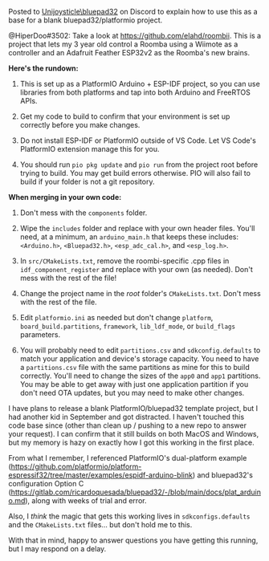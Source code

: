 Posted to [Unijoysticle\bluepad32](https://discord.com/channels/775177861665521725/775177925938642945) on Discord to explain how to use this as a base for a blank bluepad32/platformio project.

@HiperDoo#3502: Take a look at https://github.com/elahd/roombii. This is a project that lets my 3 year old control a Roomba using a Wiimote as a controller and an Adafruit Feather ESP32v2 as the Roomba's new brains.

**Here's the rundown:**

1. This is set up as a PlatformIO Arduino + ESP-IDF project, so you can use libraries from both platforms and tap into both Arduino and FreeRTOS APIs.

2. Get my code to build to confirm that your environment is set up correctly before you make changes.

3. Do not install ESP-IDF or PlatformIO outside of VS Code. Let VS Code's PlatformIO extension manage this for you.

4. You should run `pio pkg update` and `pio run` from the project root before trying to build. You may get build errors otherwise. PIO will also fail to build if your folder is not a git repository.

**When merging in your own code:**

1. Don't mess with the `components` folder.

2. Wipe the `includes` folder and replace with your own header files. You'll need, at a minimum, an `arduino_main.h` that keeps these includes: `<Arduino.h>`, `<Bluepad32.h>`, `<esp_adc_cal.h>`, and `<esp_log.h>`.

3. In `src/CMakeLists.txt`, remove the roombi-specific .cpp files in `idf_component_register` and replace with your own (as needed). Don't mess with the rest of the file!

4. Change the project name in the *root* folder's `CMakeLists.txt`. Don't mess with the rest of the file.

5. Edit `platformio.ini` as needed but don't change `platform`, `board_build.partitions`, `framework`, `lib_ldf_mode`, or `build_flags` parameters.

6. You will probably need to edit `partitions.csv` and `sdkconfig.defaults` to match your application and device's storage capacity. You need to have a `partitions.csv` file with the same partitions as mine for this to build correctly. You'll need to change the sizes of the `app0` and `app1` partitions. You may be able to get away with just one application partition if you don't need OTA updates, but you may need to make other changes.

I have plans to release a blank PlatformIO/bluepad32 template project, but I had another kid in September and got distracted. I haven't touched this code base since (other than clean up / pushing to a new repo to answer your request). I can confirm that it still builds on both MacOS and Windows, but my memory is hazy on exactly how I got this working in the first place.

From what I remember, I referenced PlatformIO's dual-platform example (https://github.com/platformio/platform-espressif32/tree/master/examples/espidf-arduino-blink) and bluepad32's configuration Option C (https://gitlab.com/ricardoquesada/bluepad32/-/blob/main/docs/plat_arduino.md), along with weeks of trial and error.

Also, I *think* the magic that gets this working lives in `sdkconfigs.defaults` and the `CMakeLists.txt` files... but don't hold me to this.

With that in mind, happy to answer questions you have getting this running, but I may respond on a delay.